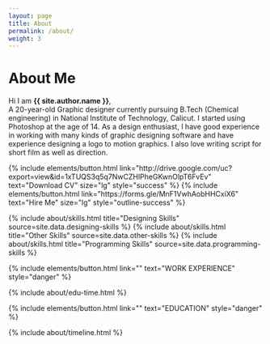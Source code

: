 ```yaml
---
layout: page
title: About
permalink: /about/
weight: 3
---
```


# **About Me**

Hi I am **{{ site.author.name }}**,<br>
A 20-year-old Graphic designer currently pursuing B.Tech (Chemical engineering) in National Institute of Technology, Calicut. I started using Photoshop at the age of 14. As a design enthusiast, I have good experience in working with many kinds of graphic designing software and have experience designing a logo to motion graphics. I also love writing script for short film as well as direction. 

<p class="text-center">
{% include elements/button.html link="http://drive.google.com/uc?export=view&id=1xTUQS3q5q7NwCZHlPheGKwnOlpT6FvEv" text="Download CV" size="lg" style="success" %} {% include elements/button.html link="https://forms.gle/MnF1VwhAobHHCxiX6" text="Hire Me" size="lg" style="outline-success" %}
<p>

<div class="row">
{% include about/skills.html title="Designing Skills" source=site.data.designing-skills %}
{% include about/skills.html title="Other Skills" source=site.data.other-skills %}
{% include about/skills.html title="Programming Skills" source=site.data.programming-skills %}


</div>

<p class="text-center">
{% include elements/button.html link="" text="WORK EXPERIENCE" style="danger" %}
</p>

<div class="row">
{% include about/edu-time.html %}
</div>

<p class="text-center">
{% include elements/button.html link="" text="EDUCATION" style="danger" %}
</p>

<div class="row">
{% include about/timeline.html %}
</div>
